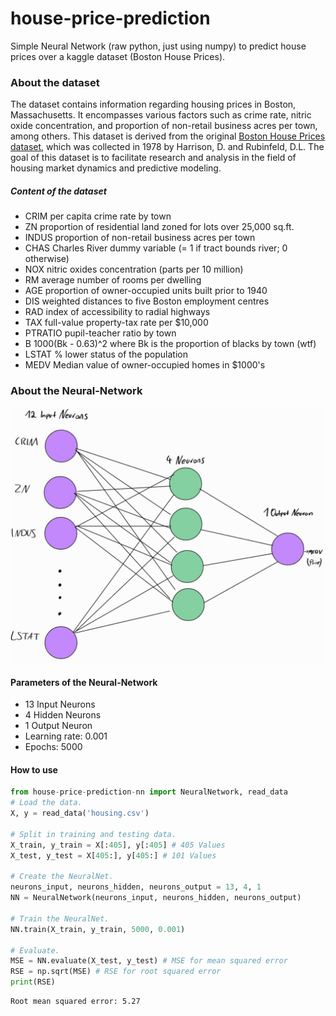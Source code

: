 # house-price-prediction
Simple Neural Network (raw python, just using numpy) to predict house prices over a kaggle dataset (Boston House Prices).

### About the dataset
The dataset contains information regarding housing prices in Boston, Massachusetts. 
It encompasses various factors such as crime rate, nitric oxide concentration, and proportion of non-retail business acres per town, among others. 
This dataset is derived from the original [Boston House Prices dataset](https://www.kaggle.com/datasets/vikrishnan/boston-house-prices), which was collected in 1978 by Harrison, D. and Rubinfeld, D.L.
The goal of this dataset is to facilitate research and analysis in the field of housing market dynamics and predictive modeling. 

##### Content of the dataset
- CRIM per capita crime rate by town 
- ZN proportion of residential land zoned for lots over 25,000 sq.ft. 
- INDUS proportion of non-retail business acres per town 
- CHAS Charles River dummy variable (= 1 if tract bounds river; 0 otherwise) 
- NOX nitric oxides concentration (parts per 10 million) 
- RM average number of rooms per dwelling 
- AGE proportion of owner-occupied units built prior to 1940 
- DIS weighted distances to five Boston employment centres 
- RAD index of accessibility to radial highways 
- TAX full-value property-tax rate per $10,000 
- PTRATIO pupil-teacher ratio by town 
- B 1000(Bk - 0.63)^2 where Bk is the proportion of blacks by town (wtf)
- LSTAT % lower status of the population 
- MEDV Median value of owner-occupied homes in $1000's

### About the Neural-Network

<p float="left">
   <img src="./res/neuralnetwork.jpg">
</p>

#### Parameters of the Neural-Network
- 13 Input Neurons
- 4 Hidden Neurons
- 1 Output Neuron
- Learning rate: 0.001
- Epochs: 5000

#### How to use

```python
from house-price-prediction-nn import NeuralNetwork, read_data
# Load the data.
X, y = read_data('housing.csv')

# Split in training and testing data.
X_train, y_train = X[:405], y[:405] # 405 Values
X_test, y_test = X[405:], y[405:] # 101 Values

# Create the NeuralNet.
neurons_input, neurons_hidden, neurons_output = 13, 4, 1
NN = NeuralNetwork(neurons_input, neurons_hidden, neurons_output)

# Train the NeuralNet.
NN.train(X_train, y_train, 5000, 0.001)

# Evaluate.
MSE = NN.evaluate(X_test, y_test) # MSE for mean squared error
RSE = np.sqrt(MSE) # RSE for root squared error
print(RSE)
```
```shell
Root mean squared error: 5.27
```